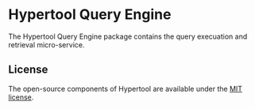 # Hypertool Query Engine

The Hypertool Query Engine package contains the query execuation and retrieval
micro-service.

## License

The open-source components of Hypertool are available under the
[MIT license](https://opensource.org/licenses/MIT).
